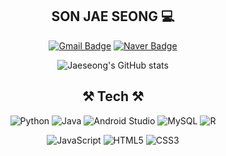 
<div align="center">
<h2> SON JAE SEONG 💻 </h2>

[![Gmail Badge](https://img.shields.io/badge/Gmail-d14836?style=flat&logo=Gmail&logoColor=white&link=mailto:kimsh1691@gmail.com)](mailto:ths990414@gmail.com)
[![Naver Badge](https://img.shields.io/badge/Naver-03C75A?style=flat&logo=Naver&logoColor=white&link=mailto:rlatngus1691@naver.com)](mailto:xison@naver.com)

![Jaeseong's GitHub stats](https://github-readme-stats.vercel.app/api?username=noseaj&show_icons=true&theme=dracula)

<h2> ⚒  Tech  ⚒ </h2>

![Python](https://img.shields.io/badge/Python-3776AB.svg?&style=flat&logo=Python&logoColor=white)
![Java](https://img.shields.io/badge/Java-007396.svg?&style=flat&logo=Java&logoColor=white)
![Android Studio](https://img.shields.io/badge/Android_Studio-3DDC84?style=flat&logo=android-studio&logoColor=white)
![MySQL](https://img.shields.io/badge/MySQL-4479A1.svg?&style=flat&logo=MySQL&logoColor=white)
![R](https://img.shields.io/badge/R-276DC3?style=flat&logo=r&logoColor=white)

![JavaScript](https://img.shields.io/badge/JavaScript-F7DF1E.svg?&style=flat&logo=JavaScript&logoColor=black)
![HTML5](https://img.shields.io/badge/HTML5-E34F26.svg?&style=flat&logo=HTML5&logoColor=white)
![CSS3](https://img.shields.io/badge/CSS3-1572B6.svg?&style=flat&logo=CSS3&logoColor=white)

</div>
